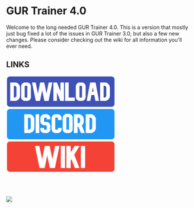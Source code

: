 # GUR Trainer 4.0

Welcome to the long needed GUR Trainer 4.0. This is a version that mostly just bug fixed a lot of the issues in GUR Trainer 3.0, but also a few new changes.
Please consider checking out the wiki for all information you'll ever need.

## LINKS

<a href="https://www.speedrun.com/tools/GURTrainer_3b7q6.zip" title="Download">
    <img src="/%40Resources/DOWNLOAD.png">
</a>
<a href="https://discord.gg/WDxyqPB" title="DISCORD">
    <img src="/%40Resources/blue.png">
</a>
<a href="https://github.com/SensualPudd/GURTrainer-4/wiki" title="WIKI">
    <img src="/%40Resources/Orange.png">
</a>

<br></br>

<a href="https://www.buymeacoffee.com/sensualpudding"><img src="https://img.buymeacoffee.com/button-api/?text=Buy me a roll of ducktape&emoji=🦆&slug=sensualpudding&button_colour=40DCA5&font_colour=ffffff&font_family=Cookie&outline_colour=000000&coffee_colour=FFDD00"></a>
